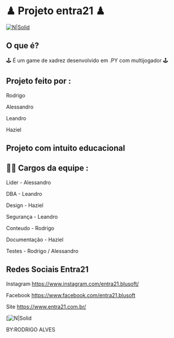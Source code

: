 # ♟ Projeto entra21 ♟
[![N|Solid](https://img.shields.io/npm/l/react)](https://github.com/neilom18/g5-chess/blob/main/LICENSE)
## O que é? 
🕹 É um game de xadrez desenvolvido em .PY com multijogador 🕹

## Projeto feito por : 
  Rodrigo
  
  Alessandro
  
  Leandro
  
  Haziel
 
## Projeto com intuito educacional 

## 👨‍💻 Cargos da equipe :
Lider - Alessandro

DBA - Leandro

Design - Haziel

Segurança - Leandro

Conteudo - Rodrigo

Documentação - Haziel

Testes - Rodrigo / Alessandro

## Redes Sociais Entra21

Instagram https://www.instagram.com/entra21.blusoft/

Facebook https://www.facebook.com/entra21.blusoft

Site https://www.entra21.com.br/


[![N|Solid](https://imgur.com/DEqLHqH.gif)

BY:RODRIGO ALVES
